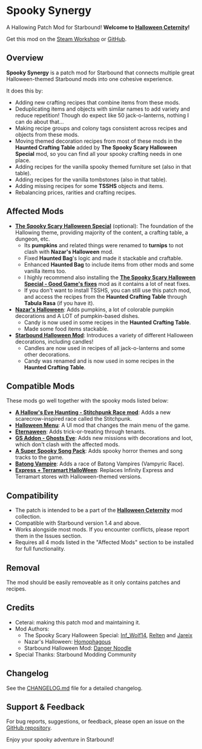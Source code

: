 # Spooky Synergy

A Hallowing Patch Mod for Starbound! **Welcome to [Halloween Ceternity](https://steamcommunity.com/sharedfiles/filedetails/?id=3580687852)!**

Get this mod on the [Steam Workshop](https://steamcommunity.com/sharedfiles/filedetails/?id=3582677809) or [GitHub](https://github.com/Ceterai/SpookySynergy).

## Overview

**Spooky Synergy** is a patch mod for Starbound that connects multiple great Halloween-themed Starbound mods into one cohesive experience.

It does this by:

- Adding new crafting recipes that combine items from these mods.
- Deduplicating items and objects with similar names to add variety and reduce repetition! Though do expect like 50 jack-o-lanterns, nothing I can do about that...
- Making recipe groups and colony tags consistent across recipes and objects from these mods.
- Moving themed decoration recipes from most of these mods in the **Haunted Crafting Table** added by **The Spooky Scary Halloween Special** mod, so you can find all your spooky crafting needs in one place.
- Adding recipes for the vanilla spooky themed furniture set (also in that table).
- Adding recipes for the vanilla tombstones (also in that table).
- Adding missing recipes for some **TSSHS** objects and items.
- Rebalancing prices, rarities and crafting recipes.

## Affected Mods

- [**The Spooky Scary Halloween Special**](https://steamcommunity.com/sharedfiles/filedetails/?id=787822075) (optional): The foundation of the Hallowing theme, providing majority of the content, a crafting table, a dungeon, etc.
  - Its **pumpkins** and related things were renamed to **turnips** to not clash with **Nazar's Halloween** mod.
  - Fixed **Haunted Bag**'s logic and made it stackable and craftable.
  - Enhanced **Haunted Bag** to include items from other mods and some vanilla items too.
  - I highly recommend also installing the [**The Spooky Scary Halloween Special - Good Game's fixes**](https://steamcommunity.com/sharedfiles/filedetails/?id=3347411505) mod as it contains a lot of neat fixes.
  - If you don't want to install TSSHS, you can still use this patch mod, and access the recipes from the **Haunted Crafting Table** through **Tabula Rasa** (if you have it).
- [**Nazar's Halloween**](https://steamcommunity.com/sharedfiles/filedetails/?id=3358066460): Adds pumpkins, a lot of colorable pumpkin decorations and A LOT of pumpkin-based dishes.
  - Candy is now used in some recipes in the **Haunted Crafting Table**.
  - Made some food items stackable.
- [**Starbound Halloween Mod**](https://steamcommunity.com/sharedfiles/filedetails/?id=1546609396): Introduces a variety of different Halloween decorations, including candles!
  - Candles are now used in recipes of all jack-o-lanterns and some other decorations.
  - Candy was renamed and is now used in some recipes in the **Haunted Crafting Table**.

## Compatible Mods

These mods go well together with the spooky mods listed below:

- [**A Hallow's Eve Haunting - Stitchpunk Race mod**](https://steamcommunity.com/sharedfiles/filedetails/?id=3356301758): Adds a new scarecrow-inspired race called the Stitchpunk.
- [**Halloween Menu**](https://steamcommunity.com/sharedfiles/filedetails/?id=1155040683): A UI mod that changes the main menu of the game.
- [**Eternaween**](https://steamcommunity.com/sharedfiles/filedetails/?id=793546082): Adds trick-or-treating through tenants.
- [**GS Addon - Ghosts Eve**](https://steamcommunity.com/sharedfiles/filedetails/?id=1432243401): Adds new missions with decorations and loot, which don't clash with the affected mods.
- [**A Super Spooky Song Pack**](https://steamcommunity.com/sharedfiles/filedetails/?id=1135970099): Adds spooky horror themes and song tracks to the game.
- [**Batong Vampire**](https://steamcommunity.com/sharedfiles/filedetails/?id=2637449711): Adds a race of Batong Vampires (Vampyric Race).
- [**Express + Terramart HalloWeen**](https://steamcommunity.com/sharedfiles/filedetails/?id=1181105081): Replaces Infinity Express and Terramart stores with Halloween-themed versions.

## Compatibility

- The patch is intended to be a part of the **[Halloween Ceternity](https://steamcommunity.com/sharedfiles/filedetails/?id=3580687852)** mod collection.
- Compatible with Starbound version 1.4 and above.
- Works alongside most mods. If you encounter conflicts, please report them in the Issues section.
- Requires all 4 mods listed in the "Affected Mods" section to be installed for full functionality.

## Removal

The mod should be easily removeable as it only contains patches and recipes.

## Credits

- Ceterai: making this patch mod and maintaining it.
- Mod Authors:
  - The Spooky Scary Halloween Special: [Inf_Wolf14](https://steamcommunity.com/id/inf_wolf14), [Relten](https://steamcommunity.com/id/fjordbingus) and [Jareix](https://steamcommunity.com/profiles/76561198041416557)
  - Nazar's Halloween: [Homophagous](https://steamcommunity.com/profiles/76561198132178129)
  - Starbound Halloween Mod: [Danger Noodle](https://steamcommunity.com/id/habgobibligibla)
- Special Thanks: Starbound Modding Community

## Changelog

See the [CHANGELOG.md](CHANGELOG.md) file for a detailed changelog.

## Support & Feedback

For bug reports, suggestions, or feedback, please open an issue on the [GitHub repository](https://github.com/Ceterai/SpookySynergy).

Enjoy your spooky adventure in Starbound!
